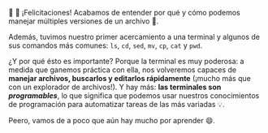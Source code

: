:clap: :clap: ¡Felicitaciones! Acabamos de entender por qué y cómo podemos manejar múltiples versiones de un archivo :page_facing_up:.

Además, tuvimos nuestro primer acercamiento a una terminal y algunos de sus comandos más comunes: `ls`, `cd`, `sed`, `mv`, `cp`, `cat` y `pwd`. 

¿Y por qué ésto es importante? Porque la terminal es muy poderosa: a medida que ganemos práctica con ella, nos volveremos capaces de **manejar archivos, buscarlos y editarlos rápidamente** (¡mucho más que con un explorador de archivos!). Y hay más: **las terminales son _programables_**, lo que significa que podemos usar nuestros conocimientos de programación para automatizar tareas de las más variadas :bulb:.    

Peero, vamos de a poco que aún hay mucho por aprender :smile:.


